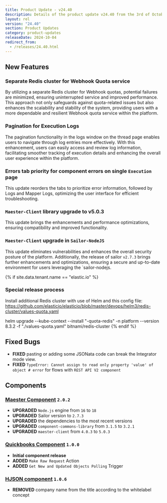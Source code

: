```yaml
---
title: Product Update - v24.40
description: Details of the product update v24.40 from the 3rd of October 2024.
layout: rel
version: "24.40"
section: Product Updates
category: product-updates
releaseDate: 2024-10-04
redirect_from:
  - /releases/24.40.html
---
```


## New Features
### Separate Redis сluster for Webhook Quota service
By utilizing a separate Redis cluster for Webhook quotas, potential failures are minimized, ensuring uninterrupted service and improved performance.
This approach not only safeguards against quota-related issues but also enhances the scalability and stability of the system, providing users with a more dependable and resilient Webhook quota service within the platform.

### Pagination for Execution Logs
The pagination functionality in the logs window on the thread page enables users to navigate through log entries more effectively. With this enhancement, users can easily access and review log information, facilitating smoother tracking of execution details and enhancing the overall user experience within the platform.

### Errors tab priority for component errors on single `Execution` page
This update reorders the tabs to prioritize error information, followed by Logs and Mapper Logs, optimizing the user interface for efficient troubleshooting. 

### `Maester-Client` library upgrade to v5.0.3 
This update brings the enhancements and performance optimizations, ensuring compatibility and improved functionality.

### `Maester-Client` upgrade in `Sailor-NodeJS`
This update eliminates vulnerabilities and enhances the overall security posture of the platform. 
Additionally, the release of sailor `v2.7.3` brings further enhancements and optimizations, ensuring a secure and up-to-date environment for users leveraging the `sailor-nodejs.

{% if site.data.tenant.name == "elastic.io" %}
### Special release process
Install additional Redis cluster with use of Helm and this config file: https://github.com/elasticio/elasticio/blob/master/devops/helm3/redis-cluster/values-quota.yaml

helm upgrade --kube-context <env context> --install "<env name>-quota-redis" -n platform --version 8.3.2 -f "./values-quota.yaml" bitnami/redis-cluster 
{% endif %}


## Fixed Bugs
*   **FIXED** pasting or adding some JSONata code can break the Integrator mode view.
*   **FIXED** `TypeError: Cannot assign to read only property 'value' of object # error` for flows with `REST API V2 component`

## Components
### [Maester Component](/components/maester/) `2.0.2`
*   **UPGRADED** `Node.js` engine from `16` to `18`
*   **UPGRADED** Sailor version to `2.7.3`
*   **UPGRADED** the dependencies to the most recent versions
*   **UPGRADED** `component-commons-library` from `3.1.5` to `3.2.1`
*   **UPGRADED** `maester-client` from `4.0.3` to `5.0.3`

### [Quickbooks Component](/components/quickbooks/) `1.0.0`
*   **Initial component release**
*   **ADDED** `Make Raw Request` Action
*   **ADDED** `Get New and Updated Objects Polling` Trigger

### [HJSON component](/components/hjson/) `1.0.6`
*   **REMOVED** company name from the title according to the whitelabel concept